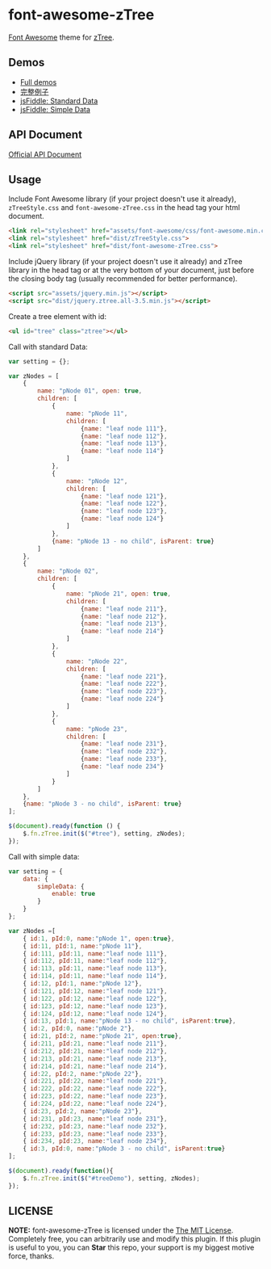 # font-awesome-zTree

[Font Awesome](http://fontawesome.io/) theme for [zTree](http://www.ztree.me/).

## Demos

* [Full demos]()
* [完整例子]()
* [jsFiddle: Standard Data]()
* [jsFiddle: Simple Data]()

## API Document

[Official API Document](http://www.ztree.me/v3/api.php)

## Usage

Include Font Awesome library (if your project doesn't use it already), `zTreeStyle.css` and `font-awesome-zTree.css` in the head tag your html document.

```html
<link rel="stylesheet" href="assets/font-awesome/css/font-awesome.min.css">
<link rel="stylesheet" href="dist/zTreeStyle.css">
<link rel="stylesheet" href="dist/font-awesome-zTree.css">
```

Include jQuery library (if your project doesn't use it already) and zTree library in the head tag or at the very bottom of your document, just before the closing body tag (usually recommended for better performance).

```html
<script src="assets/jquery.min.js"></script>
<script src="dist/jquery.ztree.all-3.5.min.js"></script>
```
Create a tree element with id:

```html
<ul id="tree" class="ztree"></ul>
```

Call with standard Data:
```js
var setting = {};

var zNodes = [
    {
        name: "pNode 01", open: true,
        children: [
            {
                name: "pNode 11",
                children: [
                    {name: "leaf node 111"},
                    {name: "leaf node 112"},
                    {name: "leaf node 113"},
                    {name: "leaf node 114"}
                ]
            },
            {
                name: "pNode 12",
                children: [
                    {name: "leaf node 121"},
                    {name: "leaf node 122"},
                    {name: "leaf node 123"},
                    {name: "leaf node 124"}
                ]
            },
            {name: "pNode 13 - no child", isParent: true}
        ]
    },
    {
        name: "pNode 02",
        children: [
            {
                name: "pNode 21", open: true,
                children: [
                    {name: "leaf node 211"},
                    {name: "leaf node 212"},
                    {name: "leaf node 213"},
                    {name: "leaf node 214"}
                ]
            },
            {
                name: "pNode 22",
                children: [
                    {name: "leaf node 221"},
                    {name: "leaf node 222"},
                    {name: "leaf node 223"},
                    {name: "leaf node 224"}
                ]
            },
            {
                name: "pNode 23",
                children: [
                    {name: "leaf node 231"},
                    {name: "leaf node 232"},
                    {name: "leaf node 233"},
                    {name: "leaf node 234"}
                ]
            }
        ]
    },
    {name: "pNode 3 - no child", isParent: true}
];

$(document).ready(function () {
    $.fn.zTree.init($("#tree"), setting, zNodes);
});
```

Call with simple data:

```js
var setting = {
    data: {
        simpleData: {
            enable: true
        }
    }
};

var zNodes =[
    { id:1, pId:0, name:"pNode 1", open:true},
    { id:11, pId:1, name:"pNode 11"},
    { id:111, pId:11, name:"leaf node 111"},
    { id:112, pId:11, name:"leaf node 112"},
    { id:113, pId:11, name:"leaf node 113"},
    { id:114, pId:11, name:"leaf node 114"},
    { id:12, pId:1, name:"pNode 12"},
    { id:121, pId:12, name:"leaf node 121"},
    { id:122, pId:12, name:"leaf node 122"},
    { id:123, pId:12, name:"leaf node 123"},
    { id:124, pId:12, name:"leaf node 124"},
    { id:13, pId:1, name:"pNode 13 - no child", isParent:true},
    { id:2, pId:0, name:"pNode 2"},
    { id:21, pId:2, name:"pNode 21", open:true},
    { id:211, pId:21, name:"leaf node 211"},
    { id:212, pId:21, name:"leaf node 212"},
    { id:213, pId:21, name:"leaf node 213"},
    { id:214, pId:21, name:"leaf node 214"},
    { id:22, pId:2, name:"pNode 22"},
    { id:221, pId:22, name:"leaf node 221"},
    { id:222, pId:22, name:"leaf node 222"},
    { id:223, pId:22, name:"leaf node 223"},
    { id:224, pId:22, name:"leaf node 224"},
    { id:23, pId:2, name:"pNode 23"},
    { id:231, pId:23, name:"leaf node 231"},
    { id:232, pId:23, name:"leaf node 232"},
    { id:233, pId:23, name:"leaf node 233"},
    { id:234, pId:23, name:"leaf node 234"},
    { id:3, pId:0, name:"pNode 3 - no child", isParent:true}
];

$(document).ready(function(){
    $.fn.zTree.init($("#treeDemo"), setting, zNodes);
});
```

## LICENSE

**NOTE:** font-awesome-zTree is licensed under the [The MIT License](https://github.com/wenzhixin/font-awesome-zTree/blob/master/LICENSE). Completely free, you can arbitrarily use and modify this plugin. If this plugin is useful to you, you can **Star** this repo, your support is my biggest motive force, thanks.
